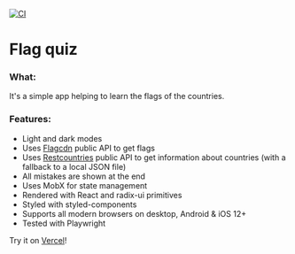 [![CI](https://github.com/solarlime/flag-quiz/actions/workflows/main.yml/badge.svg?branch=main)](https://github.com/solarlime/flag-quiz/actions/workflows/main.yml)

# Flag quiz

### What:

It's a simple app helping to learn the flags of the countries.

### Features:

- Light and dark modes
- Uses [Flagcdn](https://flagcdn.com) public API to get flags
- Uses [Restcountries](https://restcountries.com) public API to get information about countries (with a fallback to a local JSON file)
- All mistakes are shown at the end
- Uses MobX for state management
- Rendered with React and radix-ui primitives
- Styled with styled-components
- Supports all modern browsers on desktop, Android & iOS 12+
- Tested with Playwright

Try it on [Vercel](https://flag-quiz.solarlime.dev/)!
